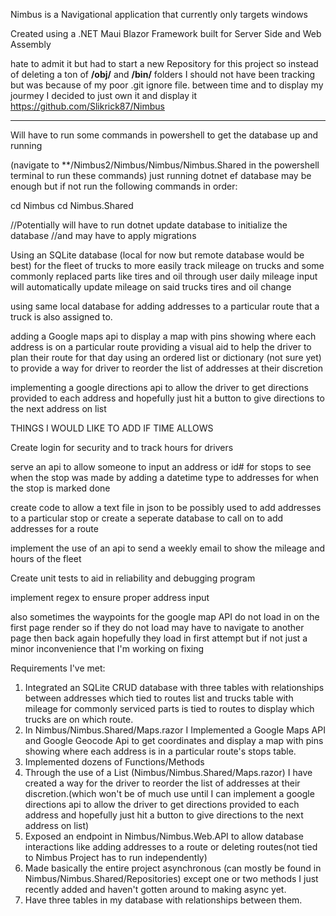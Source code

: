 Nimbus is a Navigational application that currently only targets windows

Created using a .NET Maui Blazor Framework built for Server Side and Web Assembly

hate to admit it but had to start a new Repository for this project so instead of deleting a ton of **/obj/** and **/bin/** folders I should not have been tracking
but was because of my poor .git ignore file. between time and to display my jourmey I decided to just own it and display it https://github.com/Slikrick87/Nimbus

--------------------------------------------------------------------------------
Will have to run some commands in powershell to get the database up and running

(navigate to **/Nimbus2/Nimbus/Nimbus/Nimbus.Shared in the powershell terminal to run these commands)
just running 
dotnet ef database may be enough but if not run the following commands in order:

cd Nimbus
cd Nimbus.Shared

//Potentially will have to run dotnet update database to initialize the database
//and may have to apply migrations 



Using an SQLite database (local for now but remote database would be best) for the fleet of trucks to more easily track mileage on trucks and some commonly replaced parts like 
tires and oil through user daily mileage input will automatically update mileage on said trucks tires and oil change

using same local database for adding addresses to a particular route that a truck is also assigned to.

adding a Google maps api to display a map with pins showing where each address is on a particular route providing a visual aid to help the driver to plan their route for that day
using an ordered list or dictionary (not sure yet) to provide a way for driver to reorder the list of addresses at their discretion

implementing a google directions api to allow the driver to get directions provided to each address and hopefully just hit a button to give directions to the next address on list



THINGS I WOULD LIKE TO ADD IF TIME ALLOWS

Create login for security and to track hours for drivers

serve an api to allow someone to input an address or id# for stops to see when the stop was made by adding a datetime type to addresses for when the stop is marked done

create code to allow a text file in json to be possibly used to add addresses to a particular stop or create a seperate database to call on to add addresses for a route

implement the use of an api to send a weekly email to show the mileage and hours of the fleet

Create unit tests to aid in reliability and debugging program

implement regex to ensure proper address input

also sometimes the waypoints for the google map API do not load in on the first page render so if they do not load may have to navigate to another page then back again
hopefully they load in first attempt but if not just a minor inconvenience that I'm working on fixing

Requirements I've met:
1. Integrated an SQLite CRUD database with three tables with relationships between addresses which tied to routes list and trucks table with mileage for commonly serviced parts
   is tied to routes to display which trucks are on which route.
2. In Nimbus/Nimbus.Shared/Maps.razor I Implemented a Google Maps API and Google Geocode Api to get coordinates and display a map with pins showing where each address is in a particular route's stops table.
3. Implemented dozens of Functions/Methods
4. Through the use of a List (Nimbus/Nimbus.Shared/Maps.razor) I have created a way for the driver to reorder the list of addresses at their discretion.(which won't be of much use until
   I can implement a google directions api to allow the driver to get directions provided to each address and hopefully just hit a button to give directions to the next address on list)
4. Exposed an endpoint in Nimbus/Nimbus.Web.API to allow database interactions like adding addresses to a route or deleting routes(not tied to Nimbus Project has to run independently)
5. Made basically the entire project asynchronous (can mostly be found in Nimbus/Nimbus.Shared/Repositories) except one or two methods I just recently added and haven't gotten around to making async yet.
6. Have three tables in my database with relationships between them.


